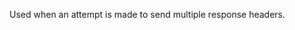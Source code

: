 
Used when an attempt is made to send multiple response headers.

<a id="ERR_HTTP2_INFO_HEADERS_AFTER_RESPOND"></a>
